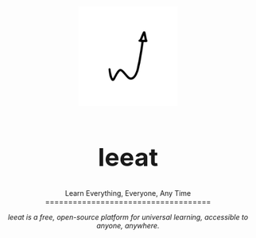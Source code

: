 <p align="center">
  <img width="200" src="https://github.com/solvepresent/leeat/blob/main/logo.png" alt="leeat logo" />
</p>
<h1 align="center" style="font-size:50px !important;">leeat</h1>
<p align="center">
  Learn Everything, Everyone, Any Time
  <br>
  ====================================
</p>
<p align="center">
  <i>leeat is a free, open-source platform for universal learning, accessible to anyone, anywhere.</i>
</p>
